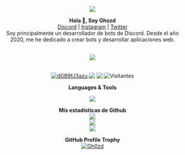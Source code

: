 <p align="center">
<img src="https://capsule-render.vercel.app/api?type=waving&color=gradient&height=200&section=header&text=Ghozd&fontSize=80&fontAlignY=35&animation=twinkling&fontColor=gradient"/> </a> 
</p>
<p align='center'>
  <b>Hola 👋, Soy Ghozd </b><br>
  <a href="https://discord.io/chocomara">Discord</a> |
  <a href="https://www.instagram.com/ghozd_/">Instagram</a> |
  <a href="https://twitter.com/Ghozd_">Twitter</a> <br>
<a>Soy principalmente un desarrollador de bots de Discord. Desde el año 2020, me he dedicado a crear bots y desarrollar aplicaciones web. </a>
</p>
 
<p align="center"><br>
  <a href="https://github.com/Gh0zd/">
    <img src="https://lanyard.cnrad.dev/api/691072980100317194"/>
     </a>
</p>


<p align="center"><br>
<a href="https://discord.gg/dGB9fJ3azu" target="blank"><img align="center" src="https://img.shields.io/discord/710234245376770098?color=%237289da&label=Discord&logo=discord&logoColor=%23ffffff" alt="dGB9fJ3azu" /> </a> <a href="https://instagram.com/ghozd_" target="blank"><img align="center" src="https://img.shields.io/badge/-Instagram-5851DB?style=flat-square&labelColor=5851DB&logo=instagram&logoColor=white&link=https://instagram.com/ghozd_" /></a> <a href="https://twitter.com/Ghozd_" target="blank"><img align="center" src="https://img.shields.io/badge/-Twitter-1da1f2?style=flat-square&labelColor=1da1f2&logo=twitter&logoColor=white&link=https://twitter.com/Ghozd_"  /></a> <a target="blank"><img align="center" src="https://visitor-badge.laobi.icu/badge?page_id=Gh0zd" alt="Visitantes" /></a>

<p align="center">  <b> Languages & Tools  </b></p>
<p align="center">
  <a href="https://skillicons.dev">
    <img src="https://skillicons.dev/icons?i=js,nodejs,html,css,bootstrap,discord,mongodb,ps,replit,vscode" />
  </a>
</p>

<p align="center">
<b>Mis estadísticas de Github</b><br>
    	<img src="https://github-readme-streak-stats.herokuapp.com/?user=Gh0zd&theme=dark&hide_border=true">
	<br>
	<img src="https://github-readme-stats.vercel.app/api?username=Gh0zd&include_all_commits=true&show_icons=true&hide_border=true&hide_title=true&count_private=true&theme=dark">
	<br>
	<img src="https://github-readme-stats.vercel.app/api/top-langs/?username=Gh0zd&layout=compact&count_private=true&langs_count=8&hide_border=true&theme=dark">
</p>
<p align="center">
<b>GitHub Profile Trophy</b>
	<br>
 <a href="https://github.com/ryo-ma/github-profile-trophy"><img src="https://github-profile-trophy.vercel.app/?username=Gh0zd&theme=discord" alt="Gh0zd" /></a> 
</p>
